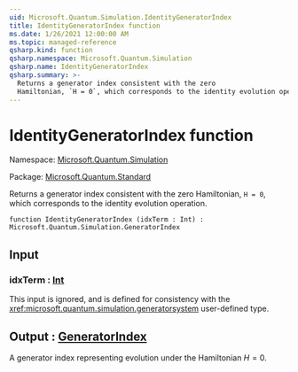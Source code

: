 ```yaml
---
uid: Microsoft.Quantum.Simulation.IdentityGeneratorIndex
title: IdentityGeneratorIndex function
ms.date: 1/26/2021 12:00:00 AM
ms.topic: managed-reference
qsharp.kind: function
qsharp.namespace: Microsoft.Quantum.Simulation
qsharp.name: IdentityGeneratorIndex
qsharp.summary: >-
  Returns a generator index consistent with the zero
  Hamiltonian, `H = 0`, which corresponds to the identity evolution operation.
---
```


# IdentityGeneratorIndex function

Namespace: [Microsoft.Quantum.Simulation](xref:Microsoft.Quantum.Simulation)

Package: [Microsoft.Quantum.Standard](https://nuget.org/packages/Microsoft.Quantum.Standard)


Returns a generator index consistent with the zeroHamiltonian, `H = 0`, which corresponds to the identity evolution operation.

```qsharp
function IdentityGeneratorIndex (idxTerm : Int) : Microsoft.Quantum.Simulation.GeneratorIndex
```


## Input

### idxTerm : [Int](xref:microsoft.quantum.lang-ref.int)

This input is ignored, and is defined for consistency with the<xref:microsoft.quantum.simulation.generatorsystem> user-defined type.



## Output : [GeneratorIndex](xref:Microsoft.Quantum.Simulation.GeneratorIndex)

A generator index representing evolution under the Hamiltonian$H = 0$.